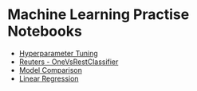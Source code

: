 # Machine Learning Practise Notebooks
- [Hyperparameter Tuning](https://github.com/harshildarji/Machine-Learning-Practise-Notebooks/blob/master/hyperparameter_tuning.ipynb)
- [Reuters - OneVsRestClassifier](https://github.com/harshildarji/Machine-Learning-Practise-Notebooks/blob/master/reuters_one_vs_rest_classifier.ipynb)
- [Model Comparison](https://github.com/harshildarji/Machine-Learning-Practise-Notebooks/blob/master/model_comparison.ipynb)
- [Linear Regression](https://github.com/harshildarji/Machine-Learning-Practise-Notebooks/blob/master/linear_regression.ipynb)
